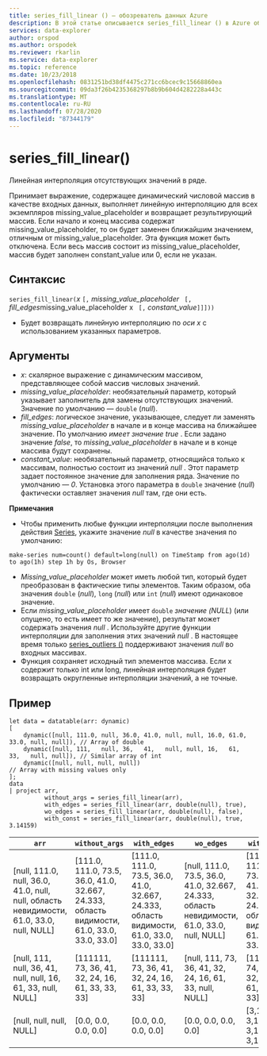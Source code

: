 ```yaml
---
title: series_fill_linear () — обозреватель данных Azure
description: В этой статье описывается series_fill_linear () в Azure обозреватель данных.
services: data-explorer
author: orspod
ms.author: orspodek
ms.reviewer: rkarlin
ms.service: data-explorer
ms.topic: reference
ms.date: 10/23/2018
ms.openlocfilehash: 0831251bd38df4475c271cc6bcec9c15668860ea
ms.sourcegitcommit: 09da3f26b4235368297b8b9b604d4282228a443c
ms.translationtype: MT
ms.contentlocale: ru-RU
ms.lasthandoff: 07/28/2020
ms.locfileid: "87344179"
---
```

# <a name="series_fill_linear"></a>series_fill_linear()

Линейная интерполяция отсутствующих значений в ряде.

Принимает выражение, содержащее динамический числовой массив в качестве входных данных, выполняет линейную интерполяцию для всех экземпляров missing_value_placeholder и возвращает результирующий массив. Если начало и конец массива содержат missing_value_placeholder, то он будет заменен ближайшим значением, отличным от missing_value_placeholder. Эта функция может быть отключена. Если весь массив состоит из missing_value_placeholder, массив будет заполнен constant_value или 0, если не указан.  

## <a name="syntax"></a>Синтаксис

`series_fill_linear(`*x* `[,` *missing_value_placeholder* ` [,` *fill_edges*missing_value_placeholder x ` [,` *constant_value*`]]]))`
* Будет возвращать линейную интерполяцию по *оси x* с использованием указанных параметров.
 

## <a name="arguments"></a>Аргументы

* *x*: скалярное выражение с динамическим массивом, представляющее собой массив числовых значений.
* *missing_value_placeholder*: необязательный параметр, который указывает заполнитель для замены отсутствующих значений. Значение по умолчанию — `double` (*null*).
* *fill_edges*: логическое значение, указывающее, следует ли заменять *missing_value_placeholder* в начале и в конце массива на ближайшее значение. По умолчанию *имеет значение true* . Если задано значение *false*, то *missing_value_placeholder* в начале и в конце массива будут сохранены.
* *constant_value*: необязательный параметр, относящийся только к массивам, полностью состоит из значений *null* . Этот параметр задает постоянное значение для заполнения ряда. Значение по умолчанию — *0*. Установка этого параметра в `double` значение (*null*) фактически оставляет значения *null* там, где они есть.

**Примечания**

* Чтобы применить любые функции интерполяции после выполнения действия [Series](make-seriesoperator.md), укажите значение *null* в качестве значения по умолчанию: 

<!-- csl: https://help.kusto.windows.net:443/Samples -->
```kusto
make-series num=count() default=long(null) on TimeStamp from ago(1d) to ago(1h) step 1h by Os, Browser
```

* *Missing_value_placeholder* может иметь любой тип, который будет преобразован в фактические типы элементов. Таким образом, оба значения `double` (*null*), `long` (*null*) или `int` (*null*) имеют одинаковое значение.
* Если *missing_value_placeholder* имеет `double` *значение (NULL*) (или опущено, то есть имеет то же значение), результат может содержать значения *null* . Используйте другие функции интерполяции для заполнения этих значений *null* . В настоящее время только [series_outliers ()](series-outliersfunction.md) поддерживают значения *null* во входных массивах.
* Функция сохраняет исходный тип элементов массива. Если x содержит только int или long, линейная интерполяция будет возвращать округленные интерполяции значений, а не точные.

## <a name="example"></a>Пример

<!-- csl: https://help.kusto.windows.net:443/Samples -->
```kusto
let data = datatable(arr: dynamic)
[
    dynamic([null, 111.0, null, 36.0, 41.0, null, null, 16.0, 61.0, 33.0, null, null]), // Array of double    
    dynamic([null, 111,   null, 36,   41,   null, null, 16,   61,   33,   null, null]), // Similar array of int
    dynamic([null, null, null, null])                                                   // Array with missing values only
];
data
| project arr, 
          without_args = series_fill_linear(arr),
          with_edges = series_fill_linear(arr, double(null), true),
          wo_edges = series_fill_linear(arr, double(null), false),
          with_const = series_fill_linear(arr, double(null), true, 3.14159)  

```

|`arr`|`without_args`|`with_edges`|`wo_edges`|`with_const`|
|---|---|---|---|---|
|[null, 111.0, null, 36.0, 41.0, null, null, область невидимости, 61.0, 33.0, null, NULL]|[111.0, 111.0, 73.5, 36.0, 41.0, 32.667, 24.333, область видимости, 61.0, 33.0, 33.0, 33.0]|[111.0, 111.0, 73.5, 36.0, 41.0, 32.667, 24.333, область видимости, 61.0, 33.0, 33.0, 33.0]|[null, 111.0, 73.5, 36.0, 41.0, 32.667, 24.333, область невидимости, 61.0, 33.0, null, NULL]|[111.0, 111.0, 73.5, 36.0, 41.0, 32.667, 24.333, область видимости, 61.0, 33.0, 33.0, 33.0]|
|[null, 111, null, 36, 41, null, null, 16, 61, 33, null, NULL]|[111111, 73, 36, 41, 32, 24, 16, 61, 33, 33, 33]|[111111, 73, 36, 41, 32, 24, 16, 61, 33, 33, 33]|[null, 111, 73, 36, 41, 32, 24, 16, 61, 33, null, NULL]|[111111, 74, 38, 41, 32, 24, 16, 61, 33, 33, 33]|
|[null, null, null, NULL]|[0.0, 0.0, 0.0, 0.0]|[0.0, 0.0, 0.0, 0.0]|[0.0, 0.0, 0.0, 0.0]|[3,14159, 3,14159, 3,14159, 3,14159]|
